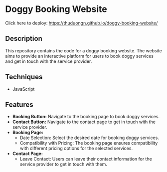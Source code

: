 # Doggy Booking Website
Click here to deploy: https://thuduongn.github.io/doggy-booking-website/

## Description
This repository contains the code for a doggy booking website. The website aims to provide an interactive platform for users to book doggy services and get in touch with the service provider.

## Techniques
- JavaScript

## Features
- **Booking Button:** Navigate to the booking page to book doggy services.
- **Contact Button:** Navigate to the contact page to get in touch with the service provider.
- **Booking Page:**
  - Date Selection: Select the desired date for booking doggy services.
  - Compatibility with Pricing: The booking page ensures compatibility with different pricing options for the selected services.
- **Contact Page:**
  - Leave Contact: Users can leave their contact information for the service provider to get in touch with them.
